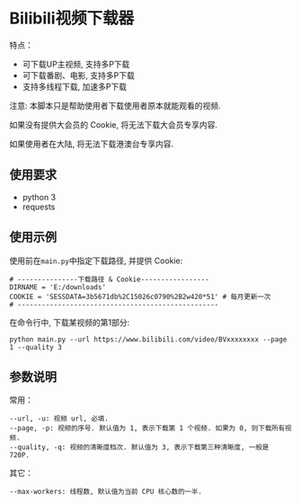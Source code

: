 # Bilibili视频下载器

特点：

- 可下载UP主视频, 支持多P下载
- 可下载番剧、电影, 支持多P下载
- 支持多线程下载, 加速多P下载

注意: 本脚本只是帮助使用者下载使用者原本就能观看的视频. 

如果没有提供大会员的 Cookie, 将无法下载大会员专享内容.

如果使用者在大陆, 将无法下载港澳台专享内容.

## 使用要求

- python 3
- requests

## 使用示例
使用前在```main.py```中指定下载路径, 并提供 Cookie:
```
# ---------------下载路径 & Cookie-----------------
DIRNAME = 'E:/downloads'
COOKIE = 'SESSDATA=3b5671db%2C15026c0790%2B2w420*51' # 每月更新一次
# --------------------------------------------------
```

在命令行中, 下载某视频的第1部分:
```
python main.py --url https://www.bilibili.com/video/BVxxxxxxxx --page 1 --quality 3
```
## 参数说明

常用：
```
--url, -u: 视频 url, 必填.
--page, -p: 视频的序号. 默认值为 1, 表示下载第 1 个视频. 如果为 0, 则下载所有视频.
--quality, -q: 视频的清晰度档次. 默认值为 3, 表示下载第三种清晰度, 一般是 720P.
```

其它：
```
--max-workers: 线程数, 默认值为当前 CPU 核心数的一半.
```
